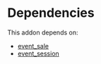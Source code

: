 # Dependencies

This addon depends on:

- [event_sale](https://github.com/bringout/oca-ocb-sale/tree/c17ba68cff0610f4dfb2f6dd7d61af76671084cf/odoo-bringout-oca-ocb-event_sale)
- [event_session](https://github.com/bringout/oca-mrp)
